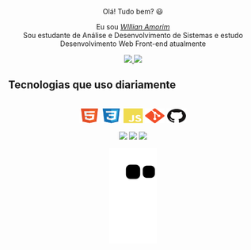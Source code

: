 <div>
  <p align="center">Olá! Tudo bem? 😃️</p>
  <p align="center">Eu sou <a href="https://www.linkedin.com/in/willian-aparecido-amorim"><i>WIllian Amorim</i></a> <br>Sou estudante de Análise e Desenvolvimento de Sistemas e estudo Desenvolvimento Web Front-end atualmente</p>
  <div align="center">
    <a href="https://github.com/WillianApAmorim">
    <img height="150em" src="https://github-readme-stats.vercel.app/api?username=WillianApAmorim&count_private=true&include_all_commits=true&show_icons=true&theme=chartreuse-dark&hide_border=false&show_owner=true"/>
    <img height="150em" src="https://github-readme-stats.vercel.app/api/top-langs/?username=WillianApAmorim&theme=chartreuse-dark&hide_border=false&&layout=compact"/>
  </a>
</div>
  
## Tecnologias que uso diariamente
  
<div align="center" valign="top"><br>
  <img align="center" alt="HTML" height="30" width="40" src="https://raw.githubusercontent.com/devicons/devicon/master/icons/html5/html5-original.svg">
  <img align="center" alt="CSS" height="30" width="40" src="https://raw.githubusercontent.com/devicons/devicon/master/icons/css3/css3-original.svg">
  <img align="center" alt="Js" height="30" width="40" src="https://raw.githubusercontent.com/devicons/devicon/master/icons/javascript/javascript-plain.svg">
  <img align="center" alt="git" height="30" width="40" src="https://raw.githubusercontent.com/devicons/devicon/master/icons/git/git-original.svg">
  <img align="center" alt="github" height="30" width="40" src="https://raw.githubusercontent.com/devicons/devicon/master/icons/github/github-original.svg">
</div><br>
  
<div align="center">
  <a href="https://www.instagram.com/invites/contact/?i=1oy1cqyq4u3g7&utm_content=3wylso4" target="_blank"><img src="https://img.shields.io/badge/-Instagram-%23E4405F?style=for-the-badge&logo=instagram&logoColor=white" target="_blank"></a>
  <a href="https://www.linkedin.com/in/willian-aparecido-amorim" target="_blank"><img src="https://img.shields.io/badge/-LinkedIn-%230077B5?style=for-the-badge&logo=linkedin&logoColor=white" target="_blank"></a> 
  <a href="mailto:willianapamorim@gmail.com"><img src="https://img.shields.io/badge/-Gmail-%23333?style=for-the-badge&logo=gmail&logoColor=white" target="_blank"></a>
</div>

<div align="center">
  
  ![Snake animation](https://github.com/rafaballerini/rafaballerini/blob/output/github-contribution-grid-snake.svg)
  
</div>

